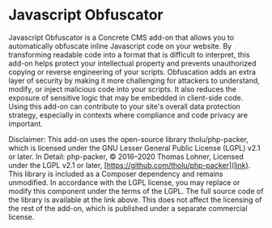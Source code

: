 # Javascript Obfuscator 

Javascript Obfuscator is a Concrete CMS add-on that allows you to automatically obfuscate inline Javascript code on your website. By transforming readable code into a format that is difficult to interpret, this add-on helps protect your intellectual property and prevents unauthorized copying or reverse engineering of your scripts. Obfuscation adds an extra layer of security by making it more challenging for attackers to understand, modify, or inject malicious code into your scripts. It also reduces the exposure of sensitive logic that may be embedded in client-side code. Using this add-on can contribute to your site's overall data protection strategy, especially in contexts where compliance and code privacy are important.

Disclaimer: This add-on uses the open-source library tholu/php-packer, which is licensed under the GNU Lesser General Public License (LGPL) v2.1 or later. In Detail: php-packer, © 2016–2020 Thomas Lohner, Licensed under the LGPL v2.1 or later, [https://github.com/tholu/php-packer](link). This library is included as a Composer dependency and remains unmodified. In accordance with the LGPL license, you may replace or modify this component under the terms of the LGPL. The full source code of the library is available at the link above.
This does not affect the licensing of the rest of the add-on, which is published under a separate commercial license.